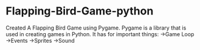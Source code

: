 # Flapping-Bird-Game-python
Created  A Flapping Bird Game using Pygame.
Pygame is a library that is used in creating games in Python. It has for important things:
->Game Loop
->Events
->Sprites
->Sound

